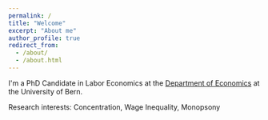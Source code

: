 ```yaml
---
permalink: /
title: "Welcome"
excerpt: "About me"
author_profile: true
redirect_from: 
  - /about/
  - /about.html
---
```


I'm a PhD Candidate in Labor Economics at the <a href="https://www.vwi.unibe.ch/index_eng.html">Department of Economics</a> at the University of Bern. 

Research interests: Concentration, Wage Inequality, Monopsony
